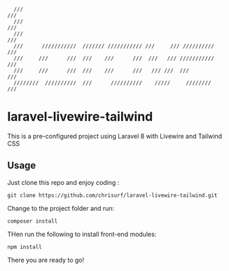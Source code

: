       ///                                                               ///
      ///                                                               ///
      ///                                                               ///
      ///      ///////////  /////// /////////// ///     /// //////////  ///
      ///     ///      ///  ///    ///      ///  ///   /// ///////////  ///
      ///     ///      ///  ///    ///      ///   /// ///  ///          ///
      ////////  //////////  ///      //////////    /////     ////////   ///   


# laravel-livewire-tailwind
This is a pre-configured project using Laravel 8 with Livewire and Tailwind CSS

## Usage

Just clone this repo and enjoy coding :

 ```git clone https://github.com/chrisurf/laravel-livewire-tailwind.git```

 Change to the project folder and run:

 ``composer install``

THen run the following to install front-end modules:

 ```npm install```

There you are ready to go!